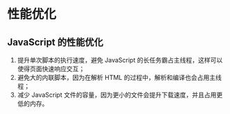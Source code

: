 # 性能优化


## JavaScript 的性能优化

  1. 提升单次脚本的执行速度，避免 JavaScript 的长任务霸占主线程，这样可以使得页面快速响应交互；
  2. 避免大的内联脚本，因为在解析 HTML 的过程中，解析和编译也会占用主线程；
  3. 减少 JavaScript 文件的容量，因为更小的文件会提升下载速度，并且占用更低的内存。